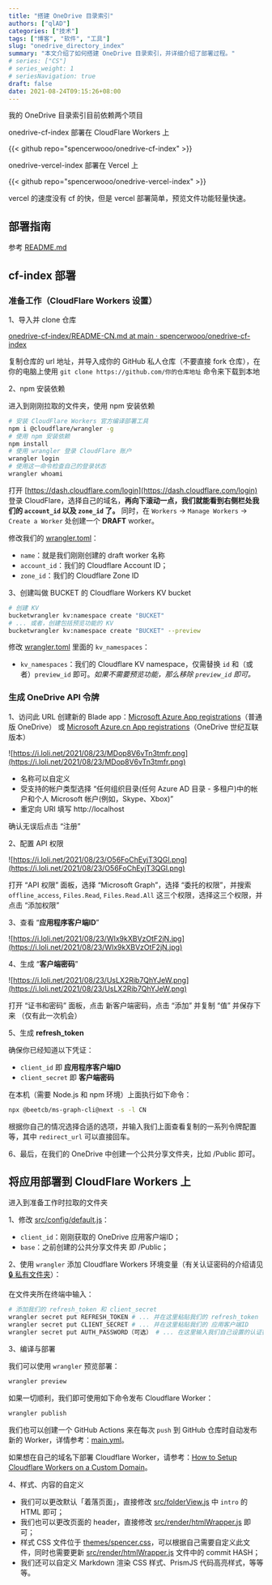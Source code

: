 ```yaml
---
title: "搭建 OneDrive 目录索引"
authors: ["qlAD"]
categories: ["技术"]
tags: ["博客", "软件", "工具"]
slug: "onedrive_directory_index"
summary: "本文介绍了如何搭建 OneDrive 目录索引，并详细介绍了部署过程。"
# series: ["CS"]
# series_weight: 1
# seriesNavigation: true
draft: false
date: 2021-08-24T09:15:26+08:00
---
```


我的 OneDrive 目录索引目前依赖两个项目

onedrive-cf-index 部署在 CloudFlare Workers 上

{{< github repo="spencerwooo/onedrive-cf-index" >}}

onedrive-vercel-index 部署在 Vercel 上

{{< github repo="spencerwooo/onedrive-vercel-index" >}}

vercel 的速度没有 cf 的快，但是 vercel 部署简单，预览文件功能轻量快速。

## 部署指南

参考 [README.md](https://github.com/spencerwooo/onedrive-cf-index/blob/main/README-CN.md)

## cf-index 部署

### 准备工作（CloudFlare Workers 设置）

1、导入并 clone 仓库

[onedrive-cf-index/README-CN.md at main · spencerwooo/onedrive-cf-index](https://github.com/spencerwooo/onedrive-cf-index/blob/main/README-CN.md)

复制仓库的 url 地址，并导入成你的 GitHub 私人仓库（不要直接 fork 仓库），在你的电脑上使用 `git clone https://github.com/你的仓库地址` 命令来下载到本地

2、npm 安装依赖

进入到刚刚拉取的文件夹，使用 npm 安装依赖

```bash
# 安装 CloudFlare Workers 官方编译部署工具
npm i @cloudflare/wrangler -g
# 使用 npm 安装依赖
npm install
# 使用 wrangler 登录 CloudFlare 账户
wrangler login
# 使用这一命令检查自己的登录状态
wrangler whoami
```

打开 [https://dash.cloudflare.com/login](https://dash.cloudflare.com/login) 登录 CloudFlare，选择自己的域名，**再向下滚动一点，我们就能看到右侧栏处我们的 `account_id` 以及 `zone_id` 了。** 同时，在 `Workers` -> `Manage Workers` -> `Create a Worker` 处创建一个 **DRAFT** worker。

修改我们的 [wrangler.toml](https://github.com/spencerwooo/onedrive-cf-index/blob/main/wrangler.toml)：

- `name`：就是我们刚刚创建的 draft worker 名称
- `account_id`：我们的 Cloudflare Account ID；
- `zone_id`：我们的 Cloudflare Zone ID

3、创建叫做 BUCKET 的 Cloudflare Workers KV bucket

```bash
# 创建 KV 
bucketwrangler kv:namespace create "BUCKET"
# ... 或者，创建包括预览功能的 KV 
bucketwrangler kv:namespace create "BUCKET" --preview
```

修改 [wrangler.toml](https://github.com/spencerwooo/onedrive-cf-index/blob/main/wrangler.toml) 里面的 `kv_namespaces`：

- `kv_namespaces`：我们的 Cloudflare KV namespace，仅需替换 `id` 和（或者）`preview_id` 即可。*如果不需要预览功能，那么移除 `preview_id` 即可。*

### 生成 OneDrive API 令牌

1、访问此 URL 创建新的 Blade app：[Microsoft Azure App registrations](https://login.partner.microsoftonline.cn/organizations/oauth2/v2.0/authorize?redirect_uri=https%3A%2F%2Fportal.azure.cn%2Fsignin%2Findex%2F&response_type=code%20id_token&scope=https%3A%2F%2Fmanagement.core.chinacloudapi.cn%2F%2Fuser_impersonation%20openid%20email%20profile&state=OpenIdConnect.AuthenticationProperties%3Des1Lx3y7IQ5HTYG2CaVp5WybYjkmiaW0BcN6iNzIaypRwlJzP_Z3WwoHYJ_HkapAc1T62h6ffh6YOrlaFb2-TeKWcEhIjK-Zzs3VosPzwgp0-f7gbsHv5bAZKhOu3yKJ-x0o3ZBcYtzzmtkQFYjPCCKwXuMFFx0vXFTdrT5R7OpFoQAX7eoGkc4NIAIjehXcplsWCh5wyALBYQG71BnB1Z8X40BHgEWeiXS1gH31zaKSFLMeQlOG4sc7NVthNAE4oV5KDlfnCvA6-xGaN2__FA&response_mode=form_post&nonce=637652917133127518.NTc2M2MwMTQtMjgzYy00MDRlLThmZGYtMWQwMTUwNTJhMTMzY2EyZWIzMzUtNjk3NC00YmMxLTk3YjQtN2MzNDE2YWZkYzY2&client_id=c44b4083-3bb0-49c1-b47d-974e53cbdf3c&site_id=501430&msafed=0&client-request-id=311162fb-84a4-4269-a8aa-ea422e924fc1&x-client-SKU=ID_NET472&x-client-ver=6.11.0.0)（普通版 OneDrive） 或 [Microsoft Azure.cn App registrations](https://login.partner.microsoftonline.cn/organizations/oauth2/v2.0/authorize?redirect_uri=https%3A%2F%2Fportal.azure.cn%2Fsignin%2Findex%2F&response_type=code%20id_token&scope=https%3A%2F%2Fmanagement.core.chinacloudapi.cn%2F%2Fuser_impersonation%20openid%20email%20profile&state=OpenIdConnect.AuthenticationProperties%3DTgh2XOl1_HQipWuj1tO_4AdN9AKaI7mcVRYOJ1IbmFrak4ruNmPEA-QK4_SPU38RAVVHBUsPr2t-IaoYQd8RVrJEB3oZZ0wnRdanuY0CDugioGzokOFIfGJpBpB7gKwe5K786weY533RLvrdZGDNJhXLB4HgQR3Sgwr_DSLVL4zAZhDtXb-ML9KeNok5kTW2wV9qw29ZoW1lSXzyeaKLryKWVxTZDEe8UK6JuhxaUqg0Jw8XbdYxmUplie-O_Cm3jCch5KOguG7bYIdJz1IHxQ&response_mode=form_post&nonce=637652918149333414.NWI4ZGY4YzgtNmMwOS00YzlhLWI0YzYtZDg0MWI3NzVlNjkyMDVhZDM5ZDMtNjU2OC00NGMzLWEwNDktZTIxNjJjYjBiZDdj&client_id=c44b4083-3bb0-49c1-b47d-974e53cbdf3c&site_id=501430&msafed=0&client-request-id=311162fb-84a4-4269-a8aa-ea422e924fc1&x-client-SKU=ID_NET472&x-client-ver=6.11.0.0)（OneDrive 世纪互联版本）

![https://i.loli.net/2021/08/23/MDop8V6vTn3tmfr.png](https://i.loli.net/2021/08/23/MDop8V6vTn3tmfr.png)

- 名称可以自定义
- 受支持的帐户类型选择 “任何组织目录(任何 Azure AD 目录 - 多租户)中的帐户和个人 Microsoft 帐户(例如，Skype、Xbox)”
- 重定向 URI 填写 http://localhost

确认无误后点击 “注册”

2、配置 API 权限

![https://i.loli.net/2021/08/23/O56FoChEyjT3QGl.png](https://i.loli.net/2021/08/23/O56FoChEyjT3QGl.png)

打开 “API 权限” 面板，选择 “Microsoft Graph”，选择 “委托的权限”，并搜索 `offline_access`, `Files.Read`, `Files.Read.All` 这三个权限，选择这三个权限，并点击 “添加权限”

3、查看 “**应用程序客户端ID**”

![https://i.loli.net/2021/08/23/WIx9kXBVzOtF2jN.jpg](https://i.loli.net/2021/08/23/WIx9kXBVzOtF2jN.jpg)

4、生成 “**客户端密码**”

![https://i.loli.net/2021/08/23/UsLX2Rib7QhYJeW.png](https://i.loli.net/2021/08/23/UsLX2Rib7QhYJeW.png)

打开 “证书和密码” 面板，点击 新客户端密码，点击 “添加” 并复制 “值” 并保存下来 （仅有此一次机会）

5、生成 **refresh_token**

确保你已经知道以下凭证：

- `client_id` 即 **应用程序客户端ID**
- `client_secret` 即 **客户端密码**

在本机（需要 Node.js 和 npm 环境）上面执行如下命令：

```bash
npx @beetcb/ms-graph-cli@next -s -l CN
```

根据你自己的情况选择合适的选项，并输入我们上面查看复制的一系列令牌配置等，其中 `redirect_url` 可以直接回车。

6、最后，在我们的 OneDrive 中创建一个公共分享文件夹，比如 /Public 即可。

## 将应用部署到 CloudFlare Workers 上

进入到准备工作时拉取的文件夹

1、修改 [src/config/default.js](https://github.com/spencerwooo/onedrive-cf-index/blob/main/src/config/default.js)：

- `client_id`：刚刚获取的 OneDrive 应用客户端ID；
- `base`：之前创建的公共分享文件夹 即 /Public；

2、使用 `wrangler` 添加 Cloudflare Workers 环境变量（有关认证密码的介绍请见 [🔒 私有文件夹](https://github.com/spencerwooo/onedrive-cf-index/blob/main/README-CN.md#-%E7%A7%81%E6%9C%89%E6%96%87%E4%BB%B6%E5%A4%B9)）：

在文件夹所在终端中输入：

```bash
# 添加我们的 refresh_token 和 client_secret
wrangler secret put REFRESH_TOKEN # ... 并在这里粘贴我们的 refresh_token
wrangler secret put CLIENT_SECRET # ... 并在这里粘贴我们的 应用客户端ID
wrangler secret put AUTH_PASSWORD（可选） # ... 在这里输入我们自己设置的认证密码
```

3、编译与部署

我们可以使用 `wrangler` 预览部署：

```bash
wrangler preview
```

如果一切顺利，我们即可使用如下命令发布 Cloudflare Worker：

```bash
wrangler publish
```

我们也可以创建一个 GitHub Actions 来在每次 `push` 到 GitHub 仓库时自动发布新的 Worker，详情参考：[main.yml](https://github.com/spencerwooo/onedrive-cf-index/blob/main/.github/workflows/main.yml)。

如果想在自己的域名下部署 Cloudflare Worker，请参考：[How to Setup Cloudflare Workers on a Custom Domain](https://www.andressevilla.com/how-to-setup-cloudflare-workers-on-a-custom-domain/)。

4、样式、内容的自定义

- 我们可以更改默认「着落页面」，直接修改 [src/folderView.js](https://github.com/spencerwooo/onedrive-cf-index/blob/main/src/folderView.js#L51-L55) 中 `intro` 的 HTML 即可；
- 我们也可以更改页面的 header，直接修改 [src/render/htmlWrapper.js](https://github.com/spencerwooo/onedrive-cf-index/blob/main/src/render/htmlWrapper.js#L24) 即可；
- 样式 CSS 文件位于 [themes/spencer.css](https://github.com/spencerwooo/onedrive-cf-index/blob/main/themes/spencer.css)，可以根据自己需要自定义此文件，同时也需要更新 [src/render/htmlWrapper.js](https://github.com/spencerwooo/onedrive-cf-index/blob/main/src/render/htmlWrapper.js#L3) 文件中的 commit HASH；
- 我们还可以自定义 Markdown 渲染 CSS 样式、PrismJS 代码高亮样式，等等等。
